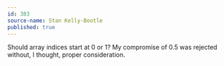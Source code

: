 ```yaml
---
id: 383
source-name: Stan Kelly-Bootle
published: true
---
```

Should array indices start at 0 or 1? My compromise of 0.5 was rejected without, I thought, proper consideration.

